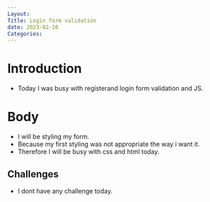 ```yaml
---
Layout:
Title: Login form validation 
date: 2023-02-20
Categories:
---
```


# Introduction
- Today I was busy with registerand login form validation and  JS.   

# Body
- I will be styling my form.
- Because my first styling  was not appropriate the way i want it.
- Therefore I will be busy with css and html today.

## Challenges
- I dont have any challenge today.